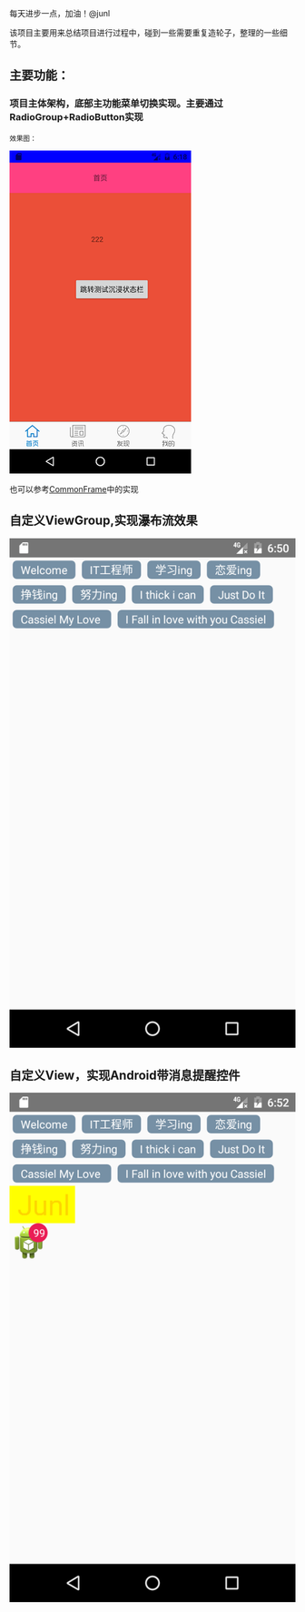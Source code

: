每天进步一点，加油！@junl

该项目主要用来总结项目进行过程中，碰到一些需要重复造轮子，整理的一些细节。

## 主要功能：
### 项目主体架构，底部主功能菜单切换实现。主要通过RadioGroup+RadioButton实现

    效果图：

![image](https://github.com/junlandroid/MyFrame/raw/master/img/pic1.png)

也可以参考[CommonFrame](https://github.com/junlandroid/CommonFrame)中的实现

## 自定义ViewGroup,实现瀑布流效果
![image](https://github.com/junlandroid/MyFrame/raw/master/img/pic2.png)

## 自定义View，实现Android带消息提醒控件
![image](https://github.com/junlandroid/MyFrame/raw/master/img/pic3.png)
